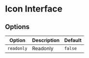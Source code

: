 # Icon Interface

## Options

| Option     | Description | Default |
| ---------- | ----------- | ------- |
| `readonly` | Readonly    | `false` |
